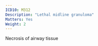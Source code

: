 ```yaml
---
ICD10: M312
Description: "Lethal midline granuloma"
Matters: Yes
Weight: 2
---
```

Necrosis of airway tissue
